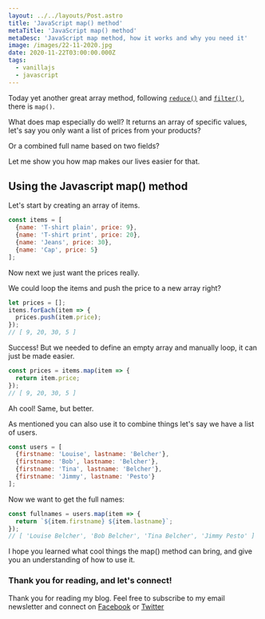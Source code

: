 ```yaml
---
layout: ../../layouts/Post.astro
title: 'JavaScript map() method'
metaTitle: 'JavaScript map() method'
metaDesc: 'JavaScript map method, how it works and why you need it'
image: /images/22-11-2020.jpg
date: 2020-11-22T03:00:00.000Z
tags:
  - vanillajs
  - javascript
---
```


Today yet another great array method, following [`reduce()`](https://daily-dev-tips.com/posts/javascript-reduce-method/) and [`filter()`](https://daily-dev-tips.com/posts/javascript-filter-method/), there is `map()`.

What does map especially do well?
It returns an array of specific values, let's say you only want a list of prices from your products?

Or a combined full name based on two fields?

Let me show you how map makes our lives easier for that.

## Using the Javascript map() method

Let's start by creating an array of items.

```js
const items = [
  {name: 'T-shirt plain', price: 9},
  {name: 'T-shirt print', price: 20},
  {name: 'Jeans', price: 30},
  {name: 'Cap', price: 5}
];
```

Now next we just want the prices really.

We could loop the items and push the price to a new array right?

```js
let prices = [];
items.forEach(item => {
  prices.push(item.price);
});
// [ 9, 20, 30, 5 ]
```

Success! But we needed to define an empty array and manually loop, it can just be made easier.

```js
const prices = items.map(item => {
  return item.price;
});
// [ 9, 20, 30, 5 ]
```

Ah cool! Same, but better.

As mentioned you can also use it to combine things let's say we have a list of users.

```js
const users = [
  {firstname: 'Louise', lastname: 'Belcher'},
  {firstname: 'Bob', lastname: 'Belcher'},
  {firstname: 'Tina', lastname: 'Belcher'},
  {firstname: 'Jimmy', lastname: 'Pesto'}
];
```

Now we want to get the full names:

```js
const fullnames = users.map(item => {
  return `${item.firstname} ${item.lastname}`;
});
// [ 'Louise Belcher', 'Bob Belcher', 'Tina Belcher', 'Jimmy Pesto' ]
```

I hope you learned what cool things the map() method can bring, and give you an understanding of how to use it.

### Thank you for reading, and let's connect!

Thank you for reading my blog. Feel free to subscribe to my email newsletter and connect on [Facebook](https://www.facebook.com/DailyDevTipsBlog) or [Twitter](https://twitter.com/DailyDevTips1)
